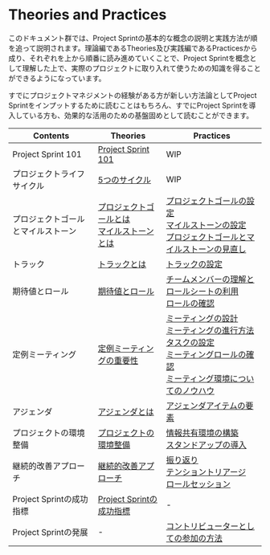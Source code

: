 # Theories and Practices

このドキュメント群では、Project Sprintの基本的な概念の説明と実践方法が順を追って説明されます。理論編であるTheories及び実践編であるPracticesから成り、それぞれを上から順番に読み進めていくことで、Project Sprintを概念として理解した上で、実際のプロジェクトに取り入れて使うための知識を得ることができるようになっています。

すでにプロジェクトマネジメントの経験がある方が新しい方法論としてProject Sprintをインプットするために読むことはもちろん、すでにProject Sprintを導入している方も、効果的な活用のための基盤固めとして読むことができます。

|Contents|Theories|Practices|
| ---- | ---- | ---- |
|Project Sprint 101|[Project Sprint 101](theories/101.md)|WIP|
|プロジェクトライフサイクル|[5つのサイクル](theories/project_lifecycle.md)|WIP|
|プロジェクトゴールとマイルストーン|[プロジェクトゴールとは](theories/project_goals.md)<br>[マイルストーンとは](theories/milestones.md)| [プロジェクトゴールの設定](practices/project_goals.md)<br>[マイルストーンの設定](practices/milestones.md)<br>[プロジェクトゴールとマイルストーンの見直し](practices/reviewing_project_goals_and_milestones.md)|
|トラック|[トラックとは](theories/tracks.md)|[トラックの設定](practices/tracks.md)|
|期待値とロール| [期待値とロール](theories/rolls.md)|[チームメンバーの理解とロールシートの利用](practices/rolls.md)<br>[ロールの確認](practices/reviewing_rolls.md)|
|定例ミーティング|[定例ミーティングの重要性](theories/meetings.md)|[ミーティングの設計](practices/meetings.md)<br>[ミーティングの進行方法](practices/holding_meetings.md)<br>[タスクの設定](practices/tasks.md)<br>[ミーティングロールの確認](practices/meeting_rolls.md)<br>[ミーティング環境についてのノウハウ](practices/meeting_environments.md)|
|アジェンダ|[アジェンダとは](theories/agenda.md)|[アジェンダアイテムの要素](practices/agenda.md)|
|プロジェクトの環境整備|[プロジェクトの環境整備](theories/project_environments.md)| [情報共有環境の構築](practices/project_environments.md)<br>[スタンドアップの導入](practices/stand-up_meetings.md)|
|継続的改善アプローチ|[継続的改善アプローチ](theories/continuous_improvement_approach.md)|[振り返り](practices/looking_back.md)<br>[テンショントリアージ](practices/tension_triage.md)<br>[ロールセッション](practices/role_session.md)|
|Project Sprintの成功指標|[Project Sprintの成功指標](theories/success_metrics.md)|-|
|Project Sprintの発展|-|[コントリビューターとしての参加の方法](https://github.com/copilot-jp/project-sprint/wiki)|
